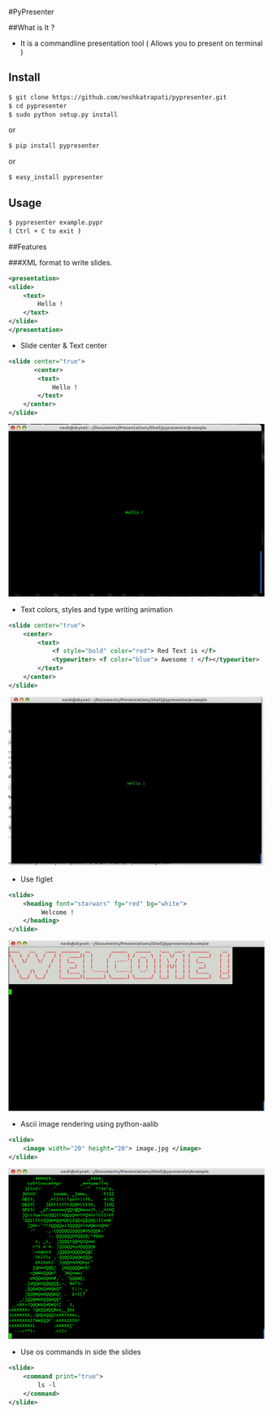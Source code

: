 #PyPresenter


##What is It ?

* It is a commandline presentation tool ( Allows you to present on terminal )

## Install

``` bash
$ git clone https://github.com/neshkatrapati/pypresenter.git
$ cd pypresenter
$ sudo python setup.py install
```
or
``` bash
$ pip install pypresenter
```
or
``` bash
$ easy_install pypresenter
```
	
## Usage
``` bash
$ pypresenter example.pypr
( Ctrl + C to exit )
```

##Features

###XML format to write slides. 

``` xml
<presentation>
<slide>
	<text>
		Hello !
	</text>
</slide>
</presentation>
```

* Slide center & Text center

``` xml
<slide center="true">
       <center>
		<text>
			Hello !
		</text>
	</center>
</slide>
```

![Screen 1](images/screen1.png)

* Text colors, styles and type writing animation
``` xml
<slide center="true">
	<center>
		<text>
			<f style="bold" color="red"> Red Text is </f>
			<typewriter> <f color="blue"> Awesome ! </f></typewriter>
		</text>
	</center>
</slide>
```
![Screen 2](images/screen2.gif)

* Use figlet 
``` xml
<slide>
	<heading font="starwars" fg="red" bg="white">
		 Welcome !
	</heading>
</slide>
```

![Screen 3](images/screen3.png)

* Ascii image rendering using python-aalib
``` xml
<slide>
	<image width="20" height="20"> image.jpg </image>
</slide>
```
![Screen 4](images/screen4.png)

* Use os commands in side the slides
``` xml
<slide>
	<command print="true">
		ls -l 
	</command>
</slide>
```
